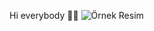 Hi everybody 🙋‍♀️
<img src="https://datascientest.com/en/files/2024/06/Python-Variables-1024x585.jpg" alt="Örnek Resim"/>
